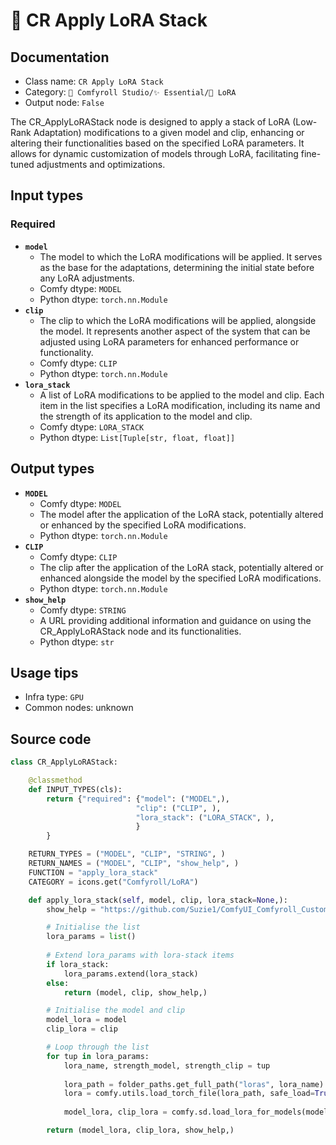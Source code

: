 # 💊 CR Apply LoRA Stack
## Documentation
- Class name: `CR Apply LoRA Stack`
- Category: `🧩 Comfyroll Studio/✨ Essential/💊 LoRA`
- Output node: `False`

The CR_ApplyLoRAStack node is designed to apply a stack of LoRA (Low-Rank Adaptation) modifications to a given model and clip, enhancing or altering their functionalities based on the specified LoRA parameters. It allows for dynamic customization of models through LoRA, facilitating fine-tuned adjustments and optimizations.
## Input types
### Required
- **`model`**
    - The model to which the LoRA modifications will be applied. It serves as the base for the adaptations, determining the initial state before any LoRA adjustments.
    - Comfy dtype: `MODEL`
    - Python dtype: `torch.nn.Module`
- **`clip`**
    - The clip to which the LoRA modifications will be applied, alongside the model. It represents another aspect of the system that can be adjusted using LoRA parameters for enhanced performance or functionality.
    - Comfy dtype: `CLIP`
    - Python dtype: `torch.nn.Module`
- **`lora_stack`**
    - A list of LoRA modifications to be applied to the model and clip. Each item in the list specifies a LoRA modification, including its name and the strength of its application to the model and clip.
    - Comfy dtype: `LORA_STACK`
    - Python dtype: `List[Tuple[str, float, float]]`
## Output types
- **`MODEL`**
    - Comfy dtype: `MODEL`
    - The model after the application of the LoRA stack, potentially altered or enhanced by the specified LoRA modifications.
    - Python dtype: `torch.nn.Module`
- **`CLIP`**
    - Comfy dtype: `CLIP`
    - The clip after the application of the LoRA stack, potentially altered or enhanced alongside the model by the specified LoRA modifications.
    - Python dtype: `torch.nn.Module`
- **`show_help`**
    - Comfy dtype: `STRING`
    - A URL providing additional information and guidance on using the CR_ApplyLoRAStack node and its functionalities.
    - Python dtype: `str`
## Usage tips
- Infra type: `GPU`
- Common nodes: unknown


## Source code
```python
class CR_ApplyLoRAStack:

    @classmethod
    def INPUT_TYPES(cls):
        return {"required": {"model": ("MODEL",),
                            "clip": ("CLIP", ),
                            "lora_stack": ("LORA_STACK", ),
                            }
        }

    RETURN_TYPES = ("MODEL", "CLIP", "STRING", )
    RETURN_NAMES = ("MODEL", "CLIP", "show_help", )
    FUNCTION = "apply_lora_stack"
    CATEGORY = icons.get("Comfyroll/LoRA")

    def apply_lora_stack(self, model, clip, lora_stack=None,):
        show_help = "https://github.com/Suzie1/ComfyUI_Comfyroll_CustomNodes/wiki/LoRA-Nodes#cr-apply-lora-stack"

        # Initialise the list
        lora_params = list()
 
        # Extend lora_params with lora-stack items 
        if lora_stack:
            lora_params.extend(lora_stack)
        else:
            return (model, clip, show_help,)

        # Initialise the model and clip
        model_lora = model
        clip_lora = clip

        # Loop through the list
        for tup in lora_params:
            lora_name, strength_model, strength_clip = tup
            
            lora_path = folder_paths.get_full_path("loras", lora_name)
            lora = comfy.utils.load_torch_file(lora_path, safe_load=True)
            
            model_lora, clip_lora = comfy.sd.load_lora_for_models(model_lora, clip_lora, lora, strength_model, strength_clip)  

        return (model_lora, clip_lora, show_help,)

```
